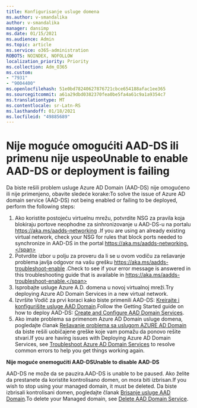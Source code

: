 ```yaml
---
title: Konfigurisanje usluge domena
ms.author: v-smandalika
author: v-smandalika
manager: dansimp
ms.date: 01/15/2021
ms.audience: Admin
ms.topic: article
ms.service: o365-administration
ROBOTS: NOINDEX, NOFOLLOW
localization_priority: Priority
ms.collection: Adm_O365
ms.custom:
- "7931"
- "9004400"
ms.openlocfilehash: 51e0bd78240627876721cbce654188afac1ee365
ms.sourcegitcommit: a61a29dbd0382370fea0be5fa4a61c9a1a9354c7
ms.translationtype: MT
ms.contentlocale: sr-Latn-RS
ms.lasthandoff: 01/18/2021
ms.locfileid: "49885689"
---
```

# <a name="unable-to-enable-aad-ds-or-deployment-is-failing"></a><span data-ttu-id="6e828-102">Nije moguće omogućiti AAD-DS ili primenu nije uspeo</span><span class="sxs-lookup"><span data-stu-id="6e828-102">Unable to enable AAD-DS or deployment is failing</span></span>

<span data-ttu-id="6e828-103">Da biste rešili problem usluge Azure AD Domain (AAD-DS) nije omogućeno ili nije primenjeno, obavite sledeće korake:</span><span class="sxs-lookup"><span data-stu-id="6e828-103">To solve the issue of Azure AD domain service (AAD-DS) not being enabled or failing to be deployed, perform the following steps:</span></span>

1. <span data-ttu-id="6e828-104">Ako koristite postojeću virtuelnu mrežu, potvrdite NSG za pravila koja blokiraju portove neophodne za sinhronizovanje u AAD-DS-u na portalu https://aka.ms/aadds-networking .</span><span class="sxs-lookup"><span data-stu-id="6e828-104">If you are using an already existing virtual network, check your NSG for rules that block ports needed to synchronize in AAD-DS in the portal https://aka.ms/aadds-networking.</span></span>
2. <span data-ttu-id="6e828-105">Potvrdite izbor u polju za proveru da li se u ovom vodiču za rešavanje problema javlja odgovor na vašu grešku  https://aka.ms/aadds-troubleshoot-enable .</span><span class="sxs-lookup"><span data-stu-id="6e828-105">Check to see if your error message is answered in this troubleshooting guide that is available in  https://aka.ms/aadds-troubleshoot-enable.</span></span>
3. <span data-ttu-id="6e828-106">Isprobajte usluge Azure A.D. domena u novoj virtualnoj mreži.</span><span class="sxs-lookup"><span data-stu-id="6e828-106">Try deploying Azure AD Domain Services in a new virtual network.</span></span>
4. <span data-ttu-id="6e828-107">Izvršite Vodič za prvi koraci kako biste primenili AAD-DS: [Kreirajte i konfigurišite usluge AAD Domain](https://docs.microsoft.com/azure/active-directory-domain-services/tutorial-create-instance).</span><span class="sxs-lookup"><span data-stu-id="6e828-107">Follow the Getting Started guide on how to deploy AAD-DS: [Create and Configure AAD Domain Services](https://docs.microsoft.com/azure/active-directory-domain-services/tutorial-create-instance).</span></span>
5. <span data-ttu-id="6e828-108">Ako imate problema sa primenom Azure AD Domain usluge domena, pogledajte članak [Rešavanje problema sa uslugom AZURE AD Domain](https://docs.microsoft.com/azure/active-directory-domain-services/troubleshoot) da biste rešili uobičajene greške koje vam pomažu da ponovo rešite stvari.</span><span class="sxs-lookup"><span data-stu-id="6e828-108">If you are having issues with Deploying Azure AD Domain Services, see [Troubleshoot Azure AD Domain Services](https://docs.microsoft.com/azure/active-directory-domain-services/troubleshoot) to resolve common errors to help you get things working again.</span></span> 

<span data-ttu-id="6e828-109">**Nije moguće onemogućiti AAD-DS**</span><span class="sxs-lookup"><span data-stu-id="6e828-109">**Unable to disable AAD-DS**</span></span>

<span data-ttu-id="6e828-110">AAD-DS ne može da se pauzira.</span><span class="sxs-lookup"><span data-stu-id="6e828-110">AAD-DS is unable to be paused.</span></span> <span data-ttu-id="6e828-111">Ako želite da prestanete da koristite kontrolisano domen, on mora biti izbrisan.</span><span class="sxs-lookup"><span data-stu-id="6e828-111">If you wish to stop using your managed domain, it must be deleted.</span></span>
<span data-ttu-id="6e828-112">Da biste izbrisali kontrolisani domen, pogledajte članak [Brisanje usluge AAD Domain](https://docs.microsoft.com/azure/active-directory-domain-services/delete-aadds).</span><span class="sxs-lookup"><span data-stu-id="6e828-112">To delete your Managed domain, see [Delete AAD Domain Service](https://docs.microsoft.com/azure/active-directory-domain-services/delete-aadds).</span></span>



